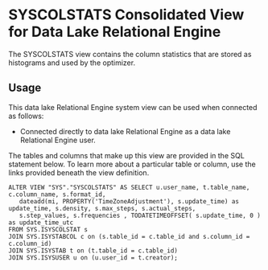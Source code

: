 <!-- loio3be7369e6c5f1014a082a74d845643f4 -->

# SYSCOLSTATS Consolidated View for Data Lake Relational Engine

The SYSCOLSTATS view contains the column statistics that are stored as histograms and used by the optimizer.



<a name="loio3be7369e6c5f1014a082a74d845643f4__section_v1w_qbq_b4b"/>

## Usage

This data lake Relational Engine system view can be used when connected as follows:

-   Connected directly to data lake Relational Engine as a data lake Relational Engine user.



The tables and columns that make up this view are provided in the SQL statement below. To learn more about a particular table or column, use the links provided beneath the view definition.

```
ALTER VIEW "SYS"."SYSCOLSTATS" AS SELECT u.user_name, t.table_name, c.column_name, s.format_id, 
   dateadd(mi, PROPERTY('TimeZoneAdjustment'), s.update_time) as update_time, s.density, s.max_steps, s.actual_steps, 
   s.step_values, s.frequencies , TODATETIMEOFFSET( s.update_time, 0 ) as update_time_utc 
FROM SYS.ISYSCOLSTAT s      
JOIN SYS.ISYSTABCOL c on (s.table_id = c.table_id and s.column_id = c.column_id)     
JOIN SYS.ISYSTAB t on (t.table_id = c.table_id)     
JOIN SYS.ISYSUSER u on (u.user_id = t.creator);
```

